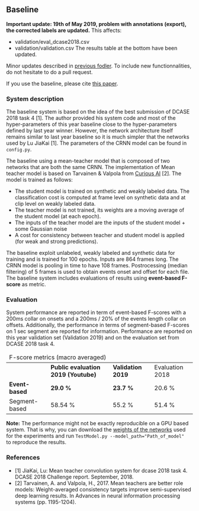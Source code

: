 ## Baseline

**Important update: 19th of May 2019, problem with annotations (export), the corrected labels are updated.** This affects:
- validation/eval_dcase2018.csv
- validation/validation.csv
The results table at the bottom have been updated.

Minor updates described in [previous fodler](../README.md). 
To include new functionnalities, do not hesitate to do a pull request.

If you use the baseline, please cite [this paper](https://hal.inria.fr/hal-02160855).

### System description
The baseline system is based on the idea of the best submission of DCASE 2018 task 4 [1]. The author provided his system code and most of the hyper-parameters of this year baseline close to the hyper-parameters defined by last year winner. However, the network architecture itself remains similar to last year baseline so it is much simpler that the networks used by Lu JiaKai [1]. The parameters of the CRNN model can be found in `config.py`.

The baseline using a mean-teacher model that is composed of two networks that are both the same CRNN. The implementation of Mean teacher model is based on Tarvainen & Valpola from [Curious AI](https://github.com/CuriousAI/mean-teacher) [2]. The model is trained as follows:
- The student model is trained on synthetic and weakly labeled data. The classification cost is computed at frame level on synthetic data and at clip level on weakly labeled data.
- The teacher model is not trained, its weights are a moving average of the student model (at each epoch).
- The inputs of the teacher model are the inputs of the student model + some Gaussian noise
- A cost for consistency between teacher and student model is applied (for weak and strong predictions).


The baseline exploit unlabeled, weakly labeled and synthetic data for training and is trained for 100 epochs. Inputs are 864 frames long. The CRNN model is pooling in time to have 108 frames.
Postrocessing (median filtering) of 5 frames is used to obtain events onset and offset for each file.
The baseline system includes evaluations of results using **event-based F-score** as metric.

### Evaluation



System performance are reported in term of event-based F-scores with a 200ms collar on onsets and a 200ms / 20% of the events length collar on offsets. Additionally, the performance in terms of segment-based F-scores on 1 sec segment are reported for information. Performance are reported on this year validation set (Validation 2019) and on the evaluation set from DCASE 2018 task 4.
 <table class="table table-striped">
 <thead>
 <tr>
 <td colspan="3">F-score metrics (macro averaged)</td>
 </tr>
 </thead>
 <tbody>
 <tr>
 <td></td>
 <td><strong>Public evaluation 2019 (Youtube)</strong></td>
  <td><strong>Validation 2019</strong></td>
 <td>Evaluation 2018</td>
 </tr>
 <tr>
 <td><strong>Event-based</strong></td>
 <td><strong> 29.0 %</strong></td>
 <td><strong>23.7 %</strong></td>
 <td>20.6 %</td>
 </tr>
 <tr>
 <td>Segment-based</td>
 <td> 58.54 %</td>
 <td>55.2 %</td>
  <td>51.4 %</td>
 </tr>
 </tbody>
 </table>

**Note:** The performance might not be exactly reproducible on a GPU based system.
That is why, you can download the [weights of the networks](https://mybox.inria.fr/f/1fcd41e717/) used for the experiments and
run `TestModel.py --model_path="Path_of_model" ` to reproduce the results.

### References
 - [1] JiaKai, Lu: Mean teacher convolution system for dcase 2018 task 4. DCASE 2018 Challenge report. September, 2018.
 - [2] Tarvainen, A. and Valpola, H., 2017.
 Mean teachers are better role models: Weight-averaged consistency targets improve semi-supervised deep learning results.
 In Advances in neural information processing systems (pp. 1195-1204).
